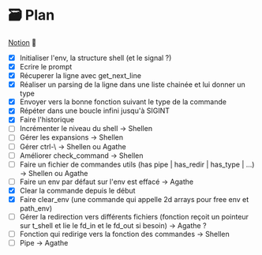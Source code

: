 # 🗃️ Plan

[Notion](https://agatocherry.notion.site/Minishell-d9d2a462a1384b26ae9491338da6e053) 📌

- [x] Initialiser l'env, la structure shell (et le signal ?)
- [x] Ecrire le prompt
- [x] Récuperer la ligne avec get_next_line
- [x] Réaliser un parsing de la ligne dans une liste chainée et lui donner un type
- [x] Envoyer vers la bonne fonction suivant le type de la commande
- [x] Répéter dans une boucle infini jusqu'à SIGINT
- [x] Faire l'historique
- [ ] Incrémenter le niveau du shell -> Shellen
- [ ] Gérer les expansions -> Shellen
- [ ] Gérer ctrl-\ -> Shellen ou Agathe
- [ ] Améliorer check_command -> Shellen
- [ ] Faire un fichier de commandes utils (has pipe | has_redir | has_type | ...) -> Shellen ou Agathe
- [ ] Faire un env par défaut sur l'env est effacé -> Agathe
- [x] Clear la commande depuis le début
- [x] Faire clear_env (une commande qui appelle 2d arrays pour free env et path_env)
- [ ] Gérer la redirection vers différents fichiers (fonction reçoit un pointeur sur t_shell et lie le fd_in et le fd_out si besoin) -> Agathe ?
- [ ] Fonction qui redirige vers la fonction des commandes -> Shellen
- [ ] Pipe -> Agathe

